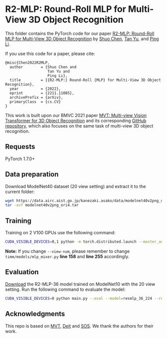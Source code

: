 # R2-MLP: Round-Roll MLP for Multi-View 3D Object Recognition

This folder contains the PyTorch code for our paper [R2-MLP: Round-Roll MLP for Multi-View 3D Object Recognition](https://arxiv.org/abs/2211.11085) by [Shuo Chen](https://shanshuo.github.io/), [Tan Yu](https://sites.google.com/site/tanyuspersonalwebsite/home), and [Ping Li](https://pltrees.github.io/).

If you use this code for a paper, please cite:


```
@misc{Chen2022R2MLP,
  author        = {Shuo Chen and
                   Tan Yu and
                   Ping Li},
  title         = {{R2-MLP:} Round-Roll {MLP} for Multi-View 3D Object Recognition},
  year          = {2022},
  eprint        = {2211.11085},
  archivePrefix = {arXiv},
  primaryClass  = {cs.CV}
}
```

This work is built upon our BMVC 2021 paper [MVT: Multi-view Vision Transformer for 3D Object Recognition](https://arxiv.org/abs/2110.13083) and its corresponding [GitHub repository](https://github.com/shanshuo/MVT), which also focuses on the same task of multi-view 3D object recognition.


## Requests
PyTorch 1.7.0+


## Data preparation
Download ModelNet40 dataset (20 view setting) and extract it to the current folder:

```bash
wget https://data.airc.aist.go.jp/kanezaki.asako/data/modelnet40v2png_ori4.tar
tar -xvf modelnet40v2png_ori4.tar
```


## Training
Training on 2 V100 GPUs use the following command:

```bash
CUDA_VISIBLE_DEVICES=0,1 python -m torch.distributed.launch --master_addr 127.0.0.5 --master_port 24500 --nproc_per_node=2 --use_env main.py --model resmlp_36_224 --epochs 1000 --batch-size 8 --lr 0.003 --data-set M10v2o4 --view-num 20 --output_dir output --no-repeated-aug --amp --native-amp
```

**Note:** If you change `--view-num`, please remember to change `timm/models/mlp_mixer.py` **line 158** and **line 255** accordingly.


## Evaluation
[Download](https://surfdrive.surf.nl/files/index.php/s/IcEre2sVE35j3jd) the R2-MLP-36 model trained on ModelNet10 with the 20 view setting.
Run the following command to evaluate the model:

```bash
CUDA_VISIBLE_DEVICES=0 python main.py --eval --model=resmlp_36_224 --resume=r2mlp_m10_20view.pth --data-set=M10v2o4 --num_workers=4 --view-num=20 --batch-size=8
```


## Acknowledgments
This repo is based on [MVT](https://github.com/shanshuo/MVT), [Deit](https://github.com/facebookresearch/deit) and [SOS](https://github.com/ntuyt/SOS). We thank the authors for their work.
